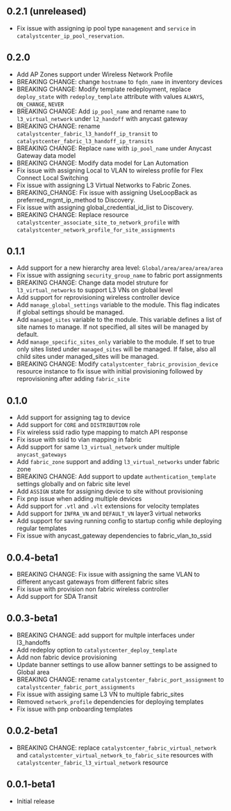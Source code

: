 ## 0.2.1 (unreleased)
- Fix issue with assigning ip pool type `management` and `service` in `catalystcenter_ip_pool_reservation`.

## 0.2.0

- Add AP Zones support under Wireless Network Profile
- BREAKING CHANGE: change `hostname` to `fqdn_name` in inventory devices
- BREAKING CHANGE: Modify template redeployment, replace `deploy_state` with `redeploy_template` attribute with values `ALWAYS`, `ON_CHANGE`, `NEVER`
- BREAKING CHANGE: Add `ip_pool_name` and rename `name` to `l3_virtual_network` under `l2_handoff` with anycast gateway
- BREAKING CHANGE: rename `catalystcenter_fabric_l3_handoff_ip_transit` to `catalystcenter_fabric_l3_handoff_ip_transits`
- BREAKING CHANGE: Replace `name` with `ip_pool_name` under Anycast Gateway data model
- BREAKING CHANGE: Modify data model for Lan Automation
- Fix issue with assigning Local to VLAN to wireless profile for Flex Connect Local Switching
- Fix issue with assigning L3 Virtual Networks to Fabric Zones.
- BREAKING_CHANGE: Fix issue with assigning UseLoopBack as preferred_mgmt_ip_method to Discovery.
- Fix issue with assigning global_credential_id_list to Discovery.
- BREAKING CHANGE: Replace resource `catalystcenter_associate_site_to_network_profile` with `catalystcenter_network_profile_for_site_assignments`

## 0.1.1

- Add support for a new hierarchy area level: `Global/area/area/area/area`
- Fix issue with assigning `security_group_name` to fabric port assignments
- BREAKING CHANGE: Change data model struture for `l3_virtual_networks` to support L3 VNs on global level
- Add support for reprovisioning wireless controller device
- Add `manage_global_settings` variable to the module. This flag indicates if global settings should be managed.
- Add `managed_sites` variable to the module. This variable defines a list of site names to manage. If not specified, all sites will be managed by default.
- Add `manage_specific_sites_only` variable to the module. If set to true only sites listed under `managed_sites` will be managed. If false, also all child sites under managed_sites will be managed.
- BREAKING CHANGE: Modify `catalystcenter_fabric_provision_device` resource instance to fix issue with initial provisioning followed by reprovisioning after adding `fabric_site`

## 0.1.0

- Add support for assigning tag to device
- Add support for `CORE` and `DISTRIBUTION` role
- Fix wireless ssid radio type mapping to match API response
- Fix issue with ssid to vlan mapping in fabric
- Add support for same `l3_virtual_network` under multiple `anycast_gateways`
- Add `fabric_zone` support and adding `l3_virtual_networks` under fabric zone
- BREAKING CHANGE: Add support to update `authentication_template` settings globally and on fabric site level
- Add `ASSIGN` state for assigning device to site without provisioning
- Fix pnp issue when adding multiple devices
- Add support for `.vtl` and `.vlt` extensions for velocity templates
- Add support for `INFRA_VN` and `DEFAULT_VN` layer3 virtual networks
- Add support for saving running config to startup config while deploying regular templates
- Fix issue with anycast_gateway dependencies to fabric_vlan_to_ssid

## 0.0.4-beta1

- BREAKING CHANGE: Fix issue with assigning the same VLAN to different anycast gateways from different fabric sites
- Fix issue with provision non fabric wireless controller
- Add support for SDA Transit

## 0.0.3-beta1

- BREAKING CHANGE: add support for multple interfaces under l3_handoffs
- Add redeploy option to `catalystcenter_deploy_template`
- Add non fabric device provisioning
- Update banner settings to use allow banner settings to be assigned to Global area
- BREAKING CHANGE: rename `catalystcenter_fabric_port_assignment` to `catalystcenter_fabric_port_assignments`
- Fix issue with assiging same L3 VN to multiple fabric_sites
- Removed `network_profile` dependencies for deploying templates
- Fix issue with pnp onboarding templates

## 0.0.2-beta1

- BREAKING CHANGE: replace `catalystcenter_fabric_virtual_network` and `catalystcenter_virtual_network_to_fabric_site` resources with `catalystcenter_fabric_l3_virtual_network` resource

## 0.0.1-beta1

- Initial release